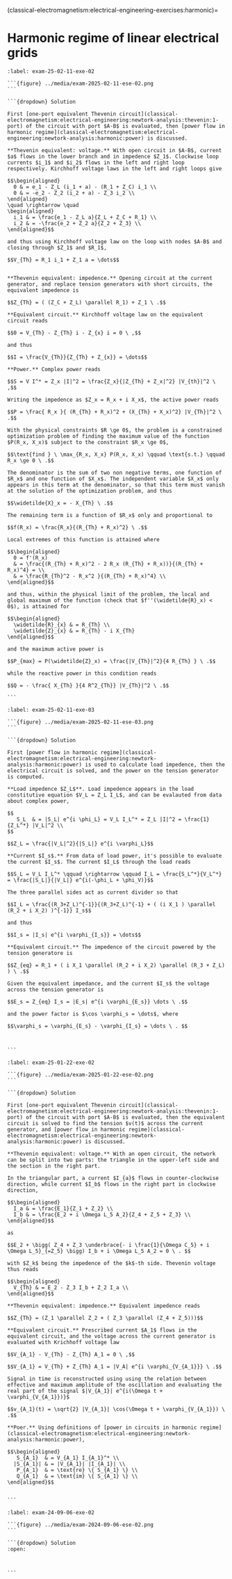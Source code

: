 (classical-electromagnetism:electrical-engineering-exercises:harmonic)=
# Harmonic regime of linear electrical grids

````{exercise} Exam 2025-02-11, Exercise 2.
:label: exam-25-02-11-exe-02

```{figure} ../media/exam-2025-02-11-ese-02.png
```

```{dropdown} Solution

First [one-port equivalent Thevenin circuit](classical-electromagnetism:electrical-engineering:newtork-analysis:thevenin:1-port) of the circuit with port $A-B$ is evaluated, then [power flow in harmonic regime](classical-electromagnetism:electrical-engineering:newtork-analysis:harmonic:power) is discussed.

**Thevenin equivalent: voltage.** With open circuit in $A-B$, current $a$ flows in the lower branch and in impedence $Z_1$. Clockwise loop currents $i_1$ and $i_2$ flows in the left and right loop respectively. Kirchhoff voltage laws in the left and right loops give

$$\begin{aligned}
  0 & = e_1 - Z_L (i_1 + a) - (R_1 + Z_C) i_1 \\
  0 & = -e_2 - Z_2 (i_2 + a) - Z_3 i_2 \\
\end{aligned}
\quad \rightarrow \quad
\begin{aligned}
  i_1 & = \frac{e_1 - Z_L a}{Z_L + Z_C + R_1} \\
  i_2 & = -\frac{e_2 + Z_2 a}{Z_2 + Z_3} \\
\end{aligned}$$

and thus using Kirchhoff voltage law on the loop with nodes $A-B$ and closing through $Z_1$ and $R_1$,

$$V_{Th} = R_1 i_1 + Z_1 a = \dots$$


**Thevenin equivalent: impedence.** Opening circuit at the current generator, and replace tension generators with short circuits, the equivalent impedence is

$$Z_{Th} = ( (Z_C + Z_L) \parallel R_1) + Z_1 \ .$$

**Equivalent circuit.** Kirchhoff voltage law on the equivalent circuit reads

$$0 = V_{Th} - Z_{Th} i - Z_{x} i = 0 \ ,$$

and thus

$$I = \frac{V_{Th}}{Z_{Th} + Z_{x}} = \dots$$

**Power.** Complex power reads

$$S = V I^* = Z_x |I|^2 = \frac{Z_x}{|Z_{Th} + Z_x|^2} |V_{th}|^2 \ ,$$

Writing the impedence as $Z_x = R_x + i X_x$, the active power reads

$$P = \frac{ R_x }{ (R_{Th} + R_x)^2 + (X_{Th} + X_x)^2} |V_{Th}|^2 \ .$$

With the physical constraints $R \ge 0$, the problem is a constrained optimization problem of finding the maximum value of the function $P(R_x, X_x)$ subject to the constraint $R_x \ge 0$,

$$\text{find } \ \max_{R_x, X_x} P(R_x, X_x) \qquad \text{s.t.} \qquad R_x \ge 0 \ .$$

The denominator is the sum of two non negative terms, one function of $R_x$ and one function of $X_x$. The independent variable $X_x$ only appears in this term at the denominator, so that this term must vanish at the solution of the optimization problem, and thus

$$\widetilde{X}_x = - X_{Th} \ .$$

The remaining term is a function of $R_x$ only and proportional to

$$f(R_x) = \frac{R_x}{(R_{Th} + R_x)^2} \ .$$

Local extremes of this function is attained where

$$\begin{aligned}
  0 = f'(R_x) 
  & = \frac{(R_{Th} + R_x)^2 - 2 R_x (R_{Th} + R_x))}{(R_{Th} + R_x)^4} = \\
  & = \frac{R_{Th}^2 - R_x^2 }{(R_{Th} + R_x)^4} \\
\end{aligned}$$

and thus, within the physical limit of the problem, the local and global maximum of the function (check that $f''(\widetilde{R}_x) < 0$), is attained for

$$\begin{aligned}
  \widetilde{R}_{x} & = R_{Th} \\
  \widetilde{Z}_{x} & = R_{Th} - i X_{Th}
\end{aligned}$$

and the maximum active power is

$$P_{max} = P(\widetilde{Z}_x) = \frac{|V_{Th}|^2}{4 R_{Th} } \ .$$

while the reactive power in this condition reads

$$Q = - \frac{ X_{Th} }{4 R^2_{Th}} |V_{Th}|^2 \ .$$

```

````


````{exercise} Exam 2025-02-11, Exercise 3.
:label: exam-25-02-11-exe-03

```{figure} ../media/exam-2025-02-11-ese-03.png
```

```{dropdown} Solution

First [power flow in harmonic regime](classical-electromagnetism:electrical-engineering:newtork-analysis:harmonic:power) is used to calculate load impedence, then the electrical circuit is solved, and the power on the tension generator is computed.

**Load impedence $Z_L$**. Load impedence appears in the load constitutive equation $V_L = Z_L I_L$, and can be evalauted from data about complex power,

$$
   S_L  & = |S_L| e^{i \phi_L} = V_L I_L^* = Z_L |I|^2 = \frac{1}{Z_L^*} |V_L|^2 \\ 
$$

$$Z_L = \frac{|V_L|^2}{|S_L|} e^{i \varphi_L}$$

**Current $I_s$.** From data of load power, it's possible to evaluate the current $I_s$. The current $I_L$ through the load reads

$$S_L = V_L I_L^* \qquad \rightarrow \qquad I_L = \frac{S_L^*}{V_L^*} = \frac{|S_L|}{|V_L|} e^{i(-\phi_L + \phi_V)}$$

The three parallel sides act as current divider so that

$$I_L = \frac{(R_3+Z_L)^{-1}}{(R_3+Z_L)^{-1} + ( (i X_1 ) \parallel (R_2 + i X_2) )^{-1}} I_s$$

and thus

$$I_s = |I_s| e^{i \varphi_{I_s}} = \dots$$

**Equivalent circuit.** The impedence of the circuit powered by the tension generatore is

$$Z_{eq} = R_1 + ( i X_1 \parallel (R_2 + i X_2) \parallel (R_3 + Z_L) ) \ .$$

Given the equivalent impedance, and the current $I_s$ the voltage across the tension generator is

$$E_s = Z_{eq} I_s = |E_s| e^{i \varphi_{E_s}} \dots \ .$$

and the power factor is $\cos \varphi_s = \dots$, where

$$\varphi_s = \varphi_{E_s} - \varphi_{I_s} = \dots \ . $$



```

````


````{exercise} Exam 2025-01-22, Exercise 2.
:label: exam-25-01-22-exe-02

```{figure} ../media/exam-2025-01-22-ese-02.png
```

```{dropdown} Solution

First [one-port equivalent Thevenin circuit](classical-electromagnetism:electrical-engineering:newtork-analysis:thevenin:1-port) of the circuit with port $A-B$ is evaluated, then the equivalent circuit is solved to find the tension $v(t)$ across the current generator, and [power flow in harmonic regime](classical-electromagnetism:electrical-engineering:newtork-analysis:harmonic:power) is discussed.

**Thevenin equivalent: voltage.** With an open circuit, the network can be split into two parts: the triangle in the upper-left side and the section in the right part.

In the triangular part, a current $I_{a}$ flows in counter-clockwise direction, while current $I_b$ flows in the right part in clockwise direction,

$$\begin{aligned}
  I_a & = \frac{E_1}{Z_1 + Z_2} \\
  I_b & = \frac{E_2 + i \Omega L_5 A_2}{Z_4 + Z_5 + Z_3} \\
\end{aligned}$$

as 

$$E_2 + \bigg( Z_4 + Z_3 \underbrace{- i \frac{1}{\Omega C_5} + i \Omega L_5}_{=Z_5} \bigg) I_b + i \Omega L_5 A_2 = 0 \ . $$

with $Z_k$ being the impedence of the $k$-th side. Thevenin voltage thus reads

$$\begin{aligned}
  V_{Th} & = E_2 - Z_3 I_b + Z_2 I_a \\ 
\end{aligned}$$

**Thevenin equivalent: impedence.** Equivalent impedence reads

$$Z_{Th} = (Z_1 \parallel Z_2 + ( Z_3 \parallel (Z_4 + Z_5)))$$

**Equivalent circuit.** Prescribed current $A_1$ flows in the equivalent circuit, and the voltage across the current generator is evaluated with Krichhoff voltage law

$$V_{A_1} - V_{Th} - Z_{Th} A_1 = 0 \ ,$$

$$V_{A_1} = V_{Th} + Z_{Th} A_1 = |V_A| e^{i \varphi_{V_{A_1}}} \ .$$

Signal in time is reconstructed using using the relation between effective and maximum amplitude of the oscillation and evaluating the real part of the signal $|V_{A_1}| e^{i(\Omega t + \varphi_{V_{A_1}})}$

$$v_{A_1}(t) = \sqrt{2} |V_{A_1}| \cos(\Omega t + \varphi_{V_{A_1}}) \ .$$

**Poer.** Using definitions of [power in circuits in harmonic regime](classical-electromagnetism:electrical-engineering:newtork-analysis:harmonic:power),

$$\begin{aligned}
   S_{A_1}  & = V_{A_1} I_{A_1}^* \\
  |S_{A_1}| & = |V_{A_1}| |I_{A_1}| \\
   P_{A_1}  & = \text{re} \{ S_{A_1} \} \\
   Q_{A_1}  & = \text{im} \{ S_{A_1} \} \\
\end{aligned}$$


```

````


````{exercise} Exam 2024-09-06, Exercise 2.
:label: exam-24-09-06-exe-02

```{figure} ../media/exam-2024-09-06-ese-02.png
```

```{dropdown} Solution
:open:



```

````

